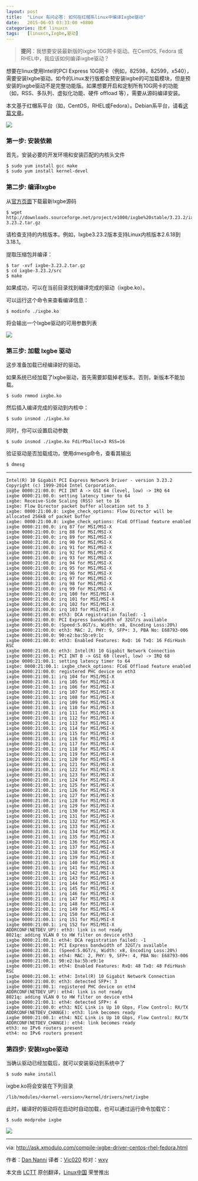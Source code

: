 ```yaml
---
layout: post
title:	"Linux 有问必答: 如何在红帽系linux中编译Ixgbe驱动"
date:	2015-06-03 03:33:00 +0800 
categories:	技术 linuxcn 
tags:	[linuxcn,Ixgbe,驱动]
---
```




> 
> **提问**：我想要安装最新版的ixgbe 10G网卡驱动。在CentOS, Fedora 或 RHEL中，我应该如何编译ixgbe驱动？
> 
> 
> 


想要在linux使用Intel的PCI Express 10G网卡（例如，82598，82599，x540），需要安装Ixgbe驱动。如今的Linux发行版都会预安装ixgbe的可加载模块，但是预安装的ixgbe驱动不是完整功能版。如果想要开启和定制所有10G网卡的功能（如，RSS、多队列、虚拟化功能、硬件 offload 等），需要从源码编译安装。


本文基于红帽系平台（如，CentOS，RHEL或Fedora）。Debian系平台，请看[这篇文章](/article-5149-1.html)。


![](/Asserts/Images//attachment/album/201503/29/204506bzopz2a2ocypcpcc.png)


### 第一步: 安装依赖


首先，安装必要的开发环境和安装匹配的内核头文件



```
$ sudo yum install gcc make
$ sudo yum install kernel-devel

```

### 第二步: 编译Ixgbe


从[官方页面](http://sourceforge.net/projects/e1000/files/ixgbe%20stable/)下载最新Ixgbe源码



```
$ wget http://downloads.sourceforge.net/project/e1000/ixgbe%20stable/3.23.2/ixgbe-3.23.2.tar.gz 

```

请检查支持的内核版本。例如，Ixgbe3.23.2版本支持Linux内核版本2.6.18到3.18.1。


提取压缩包并编译：



```
$ tar -xvf ixgbe-3.23.2.tar.gz
$ cd ixgbe-3.23.2/src
$ make 

```

如果成功，可以在当前目录找到编译完成的驱动（ixgbe.ko）。


可以运行这个命令来查看编译信息：



```
$ modinfo ./ixgbe.ko 

```

将会输出一个Ixgbe驱动的可用参数列表


![](/Asserts/Images//attachment/album/201506/02/223536qiubk36unnbca3s3.jpg)


### 第三步: 加载 Ixgbe 驱动


这步准备加载已经编译好的驱动。


如果系统已经加载了Ixgbe驱动，首先需要卸载掉老版本。否则，新版本不能加载。



```
$ sudo rmmod ixgbe.ko

```

然后插入编译完成的驱动到内核中：



```
$ sudo insmod ./ixgbe.ko

```

同时，你可以设置启动参数



```
$ sudo insmod ./ixgbe.ko FdirPballoc=3 RSS=16

```

验证驱动是否加载成功，使用dmesg命令，查看其输出



```
$ dmesg 

```



---



```
Intel(R) 10 Gigabit PCI Express Network Driver - version 3.23.2
Copyright (c) 1999-2014 Intel Corporation.
ixgbe 0000:21:00.0: PCI INT A -> GSI 64 (level, low) -> IRQ 64
ixgbe 0000:21:00.0: setting latency timer to 64
ixgbe: Receive-Side Scaling (RSS) set to 16
ixgbe: Flow Director packet buffer allocation set to 3
ixgbe: 0000:21:00.0: ixgbe_check_options: Flow Director will be allocated 256kB of packet buffer
ixgbe: 0000:21:00.0: ixgbe_check_options: FCoE Offload feature enabled
ixgbe 0000:21:00.0: irq 87 for MSI/MSI-X
ixgbe 0000:21:00.0: irq 88 for MSI/MSI-X
ixgbe 0000:21:00.0: irq 89 for MSI/MSI-X
ixgbe 0000:21:00.0: irq 90 for MSI/MSI-X
ixgbe 0000:21:00.0: irq 91 for MSI/MSI-X
ixgbe 0000:21:00.0: irq 92 for MSI/MSI-X
ixgbe 0000:21:00.0: irq 93 for MSI/MSI-X
ixgbe 0000:21:00.0: irq 94 for MSI/MSI-X
ixgbe 0000:21:00.0: irq 95 for MSI/MSI-X
ixgbe 0000:21:00.0: irq 96 for MSI/MSI-X
ixgbe 0000:21:00.0: irq 97 for MSI/MSI-X
ixgbe 0000:21:00.0: irq 98 for MSI/MSI-X
ixgbe 0000:21:00.0: irq 99 for MSI/MSI-X
ixgbe 0000:21:00.0: irq 100 for MSI/MSI-X
ixgbe 0000:21:00.0: irq 101 for MSI/MSI-X
ixgbe 0000:21:00.0: irq 102 for MSI/MSI-X
ixgbe 0000:21:00.0: irq 103 for MSI/MSI-X
ixgbe 0000:21:00.0: eth3: DCA registration failed: -1
ixgbe 0000:21:00.0: PCI Express bandwidth of 32GT/s available
ixgbe 0000:21:00.0: (Speed:5.0GT/s, Width: x8, Encoding Loss:20%)
ixgbe 0000:21:00.0: eth3: MAC: 2, PHY: 9, SFP+: 3, PBA No: E68793-006
ixgbe 0000:21:00.0: 90:e2:ba:5b:e9:1c
ixgbe 0000:21:00.0: eth3: Enabled Features: RxQ: 16 TxQ: 16 FdirHash RSC 
ixgbe 0000:21:00.0: eth3: Intel(R) 10 Gigabit Network Connection
ixgbe 0000:21:00.1: PCI INT B -> GSI 68 (level, low) -> IRQ 68
ixgbe 0000:21:00.1: setting latency timer to 64
ixgbe: 0000:21:00.1: ixgbe_check_options: FCoE Offload feature enabled
ixgbe 0000:21:00.0: registered PHC device on eth3
ixgbe 0000:21:00.1: irq 104 for MSI/MSI-X
ixgbe 0000:21:00.1: irq 105 for MSI/MSI-X
ixgbe 0000:21:00.1: irq 106 for MSI/MSI-X
ixgbe 0000:21:00.1: irq 107 for MSI/MSI-X
ixgbe 0000:21:00.1: irq 108 for MSI/MSI-X
ixgbe 0000:21:00.1: irq 109 for MSI/MSI-X
ixgbe 0000:21:00.1: irq 110 for MSI/MSI-X
ixgbe 0000:21:00.1: irq 111 for MSI/MSI-X
ixgbe 0000:21:00.1: irq 112 for MSI/MSI-X
ixgbe 0000:21:00.1: irq 113 for MSI/MSI-X
ixgbe 0000:21:00.1: irq 114 for MSI/MSI-X
ixgbe 0000:21:00.1: irq 115 for MSI/MSI-X
ixgbe 0000:21:00.1: irq 116 for MSI/MSI-X
ixgbe 0000:21:00.1: irq 117 for MSI/MSI-X
ixgbe 0000:21:00.1: irq 118 for MSI/MSI-X
ixgbe 0000:21:00.1: irq 119 for MSI/MSI-X
ixgbe 0000:21:00.1: irq 120 for MSI/MSI-X
ixgbe 0000:21:00.1: irq 121 for MSI/MSI-X
ixgbe 0000:21:00.1: irq 122 for MSI/MSI-X
ixgbe 0000:21:00.1: irq 123 for MSI/MSI-X
ixgbe 0000:21:00.1: irq 124 for MSI/MSI-X
ixgbe 0000:21:00.1: irq 125 for MSI/MSI-X
ixgbe 0000:21:00.1: irq 126 for MSI/MSI-X
ixgbe 0000:21:00.1: irq 127 for MSI/MSI-X
ixgbe 0000:21:00.1: irq 128 for MSI/MSI-X
ixgbe 0000:21:00.1: irq 129 for MSI/MSI-X
ixgbe 0000:21:00.1: irq 130 for MSI/MSI-X
ixgbe 0000:21:00.1: irq 131 for MSI/MSI-X
ixgbe 0000:21:00.1: irq 132 for MSI/MSI-X
ixgbe 0000:21:00.1: irq 133 for MSI/MSI-X
ixgbe 0000:21:00.1: irq 134 for MSI/MSI-X
ixgbe 0000:21:00.1: irq 135 for MSI/MSI-X
ixgbe 0000:21:00.1: irq 136 for MSI/MSI-X
ixgbe 0000:21:00.1: irq 137 for MSI/MSI-X
ixgbe 0000:21:00.1: irq 138 for MSI/MSI-X
ixgbe 0000:21:00.1: irq 139 for MSI/MSI-X
ixgbe 0000:21:00.1: irq 140 for MSI/MSI-X
ixgbe 0000:21:00.1: irq 141 for MSI/MSI-X
ixgbe 0000:21:00.1: irq 142 for MSI/MSI-X
ixgbe 0000:21:00.1: irq 143 for MSI/MSI-X
ixgbe 0000:21:00.1: irq 144 for MSI/MSI-X
ixgbe 0000:21:00.1: irq 145 for MSI/MSI-X
ixgbe 0000:21:00.1: irq 146 for MSI/MSI-X
ixgbe 0000:21:00.1: irq 147 for MSI/MSI-X
ixgbe 0000:21:00.1: irq 148 for MSI/MSI-X
ixgbe 0000:21:00.1: irq 149 for MSI/MSI-X
ixgbe 0000:21:00.1: irq 150 for MSI/MSI-X
ixgbe 0000:21:00.1: irq 151 for MSI/MSI-X
ixgbe 0000:21:00.1: irq 152 for MSI/MSI-X
ADDRCONF(NETDEV_UP): eth3: link is not ready
8021q: adding VLAN 0 to HW filter on device eth3
ixgbe 0000:21:00.1: eth4: DCA registration failed: -1
ixgbe 0000:21:00.1: PCI Express bandwidth of 32GT/s available
ixgbe 0000:21:00.1: (Speed:5.0GT/s, Width: x8, Encoding Loss:20%)
ixgbe 0000:21:00.1: eth4: MAC: 2, PHY: 9, SFP+: 4, PBA No: E68793-006
ixgbe 0000:21:00.1: 90:e2:ba:5b:e9:1e
ixgbe 0000:21:00.1: eth4: Enabled Features: RxQ: 48 TxQ: 48 FdirHash RSC 
ixgbe 0000:21:00.1: eth4: Intel(R) 10 Gigabit Network Connection
ixgbe 0000:21:00.0: eth3: detected SFP+: 3
ixgbe 0000:21:00.1: registered PHC device on eth4
ADDRCONF(NETDEV_UP): eth4: link is not ready
8021q: adding VLAN 0 to HW filter on device eth4
ixgbe 0000:21:00.1: eth4: detected SFP+: 4
ixgbe 0000:21:00.0: eth3: NIC Link is Up 10 Gbps, Flow Control: RX/TX
ADDRCONF(NETDEV_CHANGE): eth3: link becomes ready
ixgbe 0000:21:00.1: eth4: NIC Link is Up 10 Gbps, Flow Control: RX/TX
ADDRCONF(NETDEV_CHANGE): eth4: link becomes ready
eth3: no IPv6 routers present
eth4: no IPv6 routers present

```

### 第四步: 安装Ixgbe驱动


当确认驱动已经加载后，就可以安装驱动到系统中了



```
$ sudo make install

```

ixgbe.ko将会安装在下列目录



```
/lib/modules/<kernel-version>/kernel/drivers/net/ixgbe

```

此时，编译好的驱动将在启动时自动加载，也可以通过运行命令加载它：



```
$ sudo modprobe ixgbe 

```

![](/Asserts/Images//attachment/album/201506/02/223538sop9ridz4yaxxhpg.jpg)




---


via: <http://ask.xmodulo.com/compile-ixgbe-driver-centos-rhel-fedora.html>


作者：[Dan Nanni](http://ask.xmodulo.com/author/nanni) 译者：[Vic020](http://vicyu.net) 校对：[wxy](https://github.com/wxy)


本文由 [LCTT](https://github.com/LCTT/TranslateProject) 原创翻译，[Linux中国](http://linux.cn/) 荣誉推出

